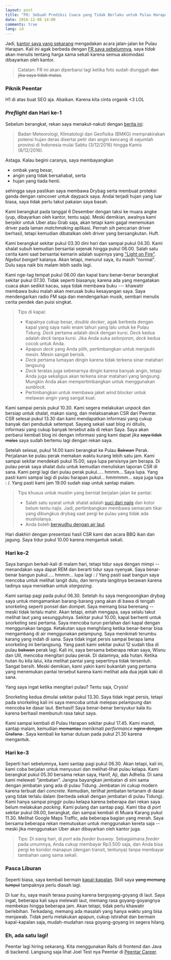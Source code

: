 ```yaml
---
layout: post
title: "FR: Sebuah Prediksi Cuaca yang Tidak Berlaku untuk Pulau Harapan"
date: 2016-12-08 14:00
comments: true
lang: id
---
```


Jadi, [kantor saya yang sekarang](http://peentar.id) mengadakan acara jalan-jalan ke Pulau Harapan.
Kali ini agak berbeda dengan [FR saya sebelumnya](https://mufid.github.io/blog/2013/fr-jogja/), saya
_tidak_ akan menulis tentang harga sama sekali karena semua akomodasi dibayarkan oleh kantor.

> Catatan: FR ini akan diperbarui lagi ketika foto sudah diunggah <s>dan jika saya tidak malas</s>.

<!-- more -->

### Piknik Peentar

H1 di atas buat SEO aja. Abaikan. Karena kita cinta organik <3 LOL

### _Preflight_ dan Hari ke-1

Sebelum berangkat, rekan saya menakut-nakuti dengan [berita ini](http://megapolitan.kompas.com/read/2016/12/03/06555671/jabodetabek.dan.provinsi.lainnya.diprediksi.hujan.disertai.angin.kencang):

> Badan Meteorologi, Klimatologi dan Geofisika (BMKG) memprakirakan potensi hujan deras 
> disertai petir dan angin kencang di sejumlah provinsi di Indonesia mulai Sabtu (3/12/2016)
> hingga Kamis (8/12/2016). 

Astaga. Kalau begini caranya, saya membayangkan

- ombak yang besar,
- angin yang tidak bersahabat, serta
- hujan yang tiada henti.

sehingga saya pastikan saya membawa Drybag serta membuat proteksi ganda dengan raincover
untuk daypack saya. Andai terjadi hujan yang luar biasa, saya tidak perlu takut pakaian saya basah.

Kami berangkat pada tanggal 6 Desember dengan taksi ke muara angke (yup, dibayarkan oleh kantor,
tentu saja). Meski demikian, awalnya kami berpikir untuk Uber atau Grab saja, akan tetapi kami
gagal menemukan driver pada laman _matchmaking_ aplikasi. Pernah _sih_ pencarian driver berhasil,
tetapi kemudian dibatalkan oleh driver yang bersangkutan. Huft.

Kami berangkat sekitar pukul 03.30 dini hari dan sampai pukul 04.30. Kami shalat subuh kemudian
bersantai sejenak hingga pukul 06.00. Salah satu cerita kami saat bersantai kemarin adalah supirnya
yang ["Light on Fire"](https://www.youtube.com/watch?v=6CO7Zsqx4h0). _Ngebut banget!_ katanya.
Akan tetapi, menurut saya, itu masih "normal". Dulu saya naik bis malam lebih sadis lagi.

Kami nge-tag tempat pukul 06.00 dan kapal baru benar-benar berangkat sekitar pukul 07.30. Tidak
seperti biasanya; karena ada yang mengatakan cuaca akan sedikit kacau, saya tidak membawa buku
--- khawatir membawa buku malah akan merusak buku kesayangan saya. Saya mendengarkan radio FM
saja dan mendengarkan musik, sembari menulis cerita pendek dan puisi singkat.

> Tips di kapal:
>
> - Kapalnya cukup besar, _double decker_, agak berbeda dengan kapal yang saya
>   naiki enam tahun yang lalu untuk ke Pulau Tidung. _Deck_ pertama adalah
>   _deck_ dengan kursi. _Deck_ kedua adalah _deck_ tanpa kursi. Jika Anda suka
>   _selonjoran_, _deck_ kedua cocok untuk Anda.
> - Apapun _deck_ yang Anda pilih, pertimbangkan untuk menjauhi mesin. Mesin
>   sangat berisik.
> - _Deck_ pertama lumayan dingin karena tidak terkena sinar matahari langsung
> - _Deck_ teratas juga sebenarnya dingin karena banyak angin, tetapi Anda juga
>   sekaligus akan terkena sinar matahari yang langsung. Mungkin Anda akan
>   mempertimbangkan untuk menggunakan _sunblock_.
> - Pertimbangkan untuk membawa jaket _wind blocker_ untuk melawan angin yang
>   sangat kuat.

Kami sampai persis pukul 10.30. Kami segera melakukan _unpack_ dan bersiap untuk shalat, makan
siang, dan melaksanakan CSR dari Peentar. CSR selesai pukul 13.30 dan kami
mendapatkan informasi yang cukup banyak dari penduduk setempat. Sayang sekali
saat blog ini ditulis, informasi yang cukup banyak tersebut ada di rekan Saya.
Saya akan perbarui kembali blog ini dengan informasi yang kami dapat jika
<s>saya tidak malas</s> saya sudah bertemu lagi dengan rekan saya.

Setelah selesai, pukul 14.00 kami berangkat ke Pulau <s>Bakwan</s> Perak. Perjalanan
ke pulau perak memakan waktu kurang lebih satu jam. Kami sampai sekitar
mendekati pukul 15.00; saya lupa persisnya jam berapa. Di pulau perak saya
shalat dulu untuk kemudian menuliskan laporan CSR di sana. Kami pergi lagi dari
pulau perak pukul..... hmmm... Saya lupa. Yang pasti kami sampai lagi di pulau
harapan pukul... hmmmmm... saya juga lupa : /. Yang pasti kami jam 19.00 sudah
siap untuk santap malam.

> Tips khusus untuk muslim yang berniat berjalan-jalan ke pantai:
>
> - Salah satu syarat untuk shalat adalah [suci dari najis](http://rozikinmuafa.lecture.ub.ac.id/2014/07/shalat-dengan-pakaian-kotor/) dan kotor belum
>   tentu najis. Jadi, pertimbangkan membawa semacam tikar yang dibungkus
>   drybag saat pergi ke pulau yang tidak ada musholanya.
> - Anda boleh [berwudhu dengan air laut](http://muslim.or.id/1853-air-yang-digunakan-untuk-berwudhu.html).

Hari diakhiri dengan presentasi hasil CSR kami dan acara BBQ ikan dan jagung.
Saya tidur pukul 10.00 karena mengantuk sekali.

### Hari ke-2

Saya bangun berkali-kali di malam hari, tetapi tidur saya dengan mimpi --
menandakan saya dapat REM dan berarti tidur saya nyenyak. Saya benar-benar
bangun pukul..... hmmm... lupa lagi : / Yang pasti saat bangun saya mencoba
untuk melihat langit dulu, dan ternyata langitnya berawan karena tadinya saya
meniatkan untuk _stargazing_.

Kami santap pagi pada pukul 06.30. Setelah itu saya mengosongkan drybag saya
untuk mengamankan barang-barang yang akan di bawa di tengah snorkeling seperti
ponsel dan dompet. Saya memang bisa berenang -- meski tidak terlalu mahir. Akan
tetapi, entah mengapa, saya selalu takut melihat laut yang sesungguhnya. Sekitar
pukul 10.00, kapal berhenti untuk snorkeling sesi pertama. Saya mencoba turun
perlahan dari kapal dengan menggunakan tangga. Ketakutan saya menghilang ketika
benar-benar bisa mengambang di air menggunakan pelampung. Saya menikmati
terumbu karang yang indah di sana. Saya tidak ingat persis sampai berapa lama
snorkeling ini berlangsung. Yang pasti kami sekitar pukul 12 sudah tiba di pulau
<s>bakwan</s> perak lagi. Kali ini, saya bersama beberapa rekan saya, Wisnu dan
Ulil, mencoba mengitari pulau perak. Di dalamnya, ada hutan. Ketika hutan itu
kita lalui, kita melihat pantai yang sepertinya tidak tersentuh. Sangat bersih.
Meski demikian, kami yakin kami bukanlah yang pertama yang menemukan pantai
tersebut karena kami melihat ada dua jejak kaki di sana.

Yang saya ingat ketika mengitari pulau? Tentu saja, Crysis!

Snorkeling kedua dimulai sekitar pukul 13.30. Saya tidak ingat persis, tetapi
pada snorkeling kali ini saya mencoba untuk melepas pelampung dan mencoba
ke dasar laut. Berhasil! Saya benar-benar bersyukur kala itu karena berhasil
membunuh rasa takut saya.

Kami sampai kembali di Pulau Harapan sekitar pukul 17.45. Kami mandi, santap
malam, kemudian <s>memantau</s> menikmati _performance_ <s>nginx dengan Grafana
</s>. Saya kembali ke kamar duluan pada pukul 21.30 karena mengantuk. 

### Hari ke-3

Seperti hari sebelumnya, kami santap pagi pukul 06.30. Akan tetapi, kali ini,
kami coba berjalan untuk menyusuri dan melihat-lihat pulau kelapa. Kami
berangkat pukul 05.30 bersama rekan saya, Hanif, Aji, dan Adhelia.
Di sana kami melewati "jembatan". Jangna bayangkan jembatan di sini sama dengan
jembatan yang ada di pulau Tidung. Jembatan ini cukup modern karena terbuat dari
_concrete_. Kemudian, terlihat jembatan tertanam di dasar yang tidak terlalu
dalam (berbeda sekali dengan jembatan di pulau Tidung). Kami hanya sampai
pinggir pulau kelapa karena beberapa dari rekan saya belum melakukan _packing_.
Kami pulang dan santap pagi. Kami tiba di _port_ sekitar pukul 08.00, berangkat,
dan sampai kembali di Muara Karang pukul 11.30. Melihat Google Maps Traffic,
ada beberapa bagian yang merah. Saya bersama beberapa rekan memutuskan untuk
menggunakan kereta saja -- meski jika menggunakan Uber akan dibayarkan oleh
kantor juga.

> Tips: Di siang hari, di _port_ ada _feeder busway_. Sebagaimana _feeder_ pada
> umumnya, Anda cukup membayar Rp3.500 saja, dan Anda bisa pergi ke koridor
> manapun (dengan transit, tentunya) tanpa membayar tambahan uang sama sekali.

### Pasca Liburan

Seperti biasa, saya kembali bermain [kapal-kapalan](http://plays.tv/video/58493361b86d754b29/you-are-rushing-too-much-).
Skill saya <s>yang memang tumpul</s> tampaknya perlu diasah lagi.

Di luar itu, saya masih terasa pusing karena bergoyang-goyang di laut. Saya ingat, beberapa kali
saya melewati laut, memang rasa goyang-goyangnya membekas hingga beberapa jam. Akan tetapi, tidak
perlu khawatir berlebihan.  Terkadang, memang ada masalah yang hanya waktu yang
bisa menjawab. Tidak perlu melakukan apapun, cukup istirahat dan bermain kapal-kapalan saja,
mudah-mudahan rasa goyang-goyang ini segera hilang.


### Eh, ada satu lagi!

Peentar lagi hiring sekarang. Kita menggunakan Rails di frontend dan Java di backend. Langsung
saja lihat Joel Test nya Peentar di [Peentar Career](http://peentar.id/career?ref=wazaundtechnik).
